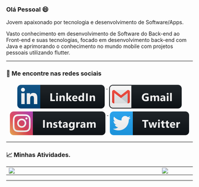 ### Olá Pessoal 😄

Jovem apaixonado por tecnologia e desenvolvimento de Software/Apps.

Vasto conhecimento em desenvolvimento de Software do Back-end ao Front-end e suas tecnologias, focado em desenvolvimento back-end com Java e aprimorando o conhecimento no mundo mobile com projetos pessoais utilizando flutter.

---
### 📢 Me encontre nas redes sociais


<p align="center">
  
   <a href="https://www.linkedin.com/in/abraão-souza-ribeiro/">
    <img src="https://raw.githubusercontent.com/abraaoribeiro/abraaoribeiro/master/svg/social/linkedin.svg" alt="LinkedIn" style="vertical-align:top; margin:4px">
  </a>

  <a href="abraaohdg@gmail.com">
    <img src="https://raw.githubusercontent.com/abraaoribeiro/abraaoribeiro/master/svg/social/gmail.svg" alt="gmail" style="vertical-align:top; margin:4px">
  </a>
  
 <a href="https://www.instagram.com/_abraaoribeiro/">
    <img src="https://raw.githubusercontent.com/abraaoribeiro/abraaoribeiro/master/svg/social/instagram.svg" alt="Instagram" style="vertical-align:top; margin:4px">
  </a>

  <a href="https://twitter.com/abraaosribeiro">
    <img src="https://raw.githubusercontent.com/abraaoribeiro/abraaoribeiro/master/svg/social/twitter.svg" alt="Twitter" style="vertical-align:top; margin:4px">
  </a>  

<hr>

### 📈 Minhas Atividades.

<center>
<table>
  <tr>
      <td><img width="400px" align="left" src="https://github-readme-stats.vercel.app/api/top-langs/?username=abraaoribeiro&hide=html&layout=compact&show_icons=true&title_color=fff&icon_color=79ff97&text_color=9f9f9f&bg_color=151515" /></td>
      <td><img width="400px" align="left" src="https://github-readme-stats.vercel.app/api?username=abraaoribeiro&show_icons=true&title_color=fff&icon_color=79ff97&text_color=9f9f9f&bg_color=151515" /></td>
  </tr>  
</table>
</center>

*************

<br />

